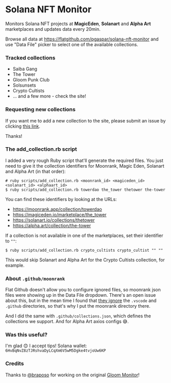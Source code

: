 # Solana NFT Monitor

Monitors Solana NFT projects at **MagicEden**, **Solanart** and **Alpha Art** marketplaces and updates data every 20min.

Browse all data at https://flatgithub.com/pgaspar/solana-nft-monitor and use "Data File" picker to select one of the available collections.

### Tracked collections

* Saiba Gang
* The Tower
* Gloom Punk Club
* Solsunsets
* Crypto Cultists
* ... and a few more - check the site!

### Requesting new collections

If you want me to add a new collection to the site, please submit an issue by clicking [this link](https://github.com/pgaspar/solana-nft-monitor/issues/new?assignees=&labels=add+collection&template=request-a-new-collection-listing.md).

Thanks!

### The add_collection.rb script

I added a very rough Ruby script that'll generate the required files. You just need to give it the collection identifiers for Moonrank, Magic Eden, Solanart and Alpha Art (in that order):

```shell
# ruby scripts/add_collection.rb <moonrank_id> <magiceden_id> <solanart_id> <alphaart_id>
$ ruby scripts/add_collection.rb towerdao the_tower thetower the-tower
```

You can find these identifiers by looking at the URLs:

* https://moonrank.app/collection/towerdao
* https://magiceden.io/marketplace/the_tower
* https://solanart.io/collections/thetower
* https://alpha.art/collection/the-tower

If a collection is not available in one of the marketplaces, set their identifier to `""`:

```shell
$ ruby scripts/add_collection.rb crypto_cultists crypto_cultist "" ""
```

This would skip Solanart and Alpha Art for the Crypto Cultists collection, for example.

### About `.github/moonrank`

Flat Github doesn't allow you to configure ignored files, so moonrank json files were showing up in the Data File dropdown. There's an open issue about this, but in the mean time I found that [they ignore](https://github.com/githubocto/flat-viewer/blob/main/src/api/index.ts#L49) the `.vscode` and `.github` directories, so that's why I put the moonrank directory there.

And I did the same with `.github/collections.json`, which defines the collections we support. And for Alpha Art axios configs 😅.

### Was this useful?

I'm glad 😊 I accept tips! Solana wallet: `6HvBqNvZ8zTJRshvaDyLCqXm6V5wM5Dgke4tvjoUw6KP`

### Credits

Thanks to [@braposo](https://github.com/braposo) for working on the original [Gloom Monitor](https://github.com/braposo/gloom-monitor)!
